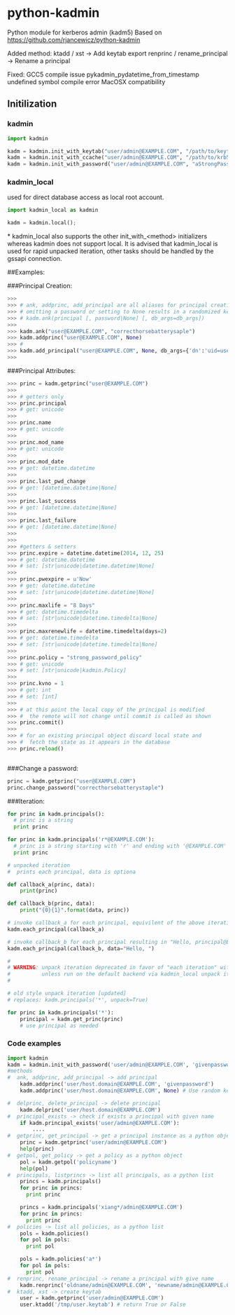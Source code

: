 python-kadmin
=============

Python module for kerberos admin (kadm5)
Based on https://github.com/rjancewicz/python-kadmin

Added method:
ktadd / xst -> Add keytab export
renprinc / rename_principal -> Rename a principal

Fixed:
GCC5 compile issue
pykadmin_pydatetime_from_timestamp undefined symbol compile error
MacOSX compatibility

## Initilization

### kadmin
```python
import kadmin

kadm = kadmin.init_with_keytab("user/admin@EXAMPLE.COM", "/path/to/keytab")
kadm = kadmin.init_with_ccache("user/admin@EXAMPLE.COM", "/path/to/krb5cc")
kadm = kadmin.init_with_password("user/admin@EXAMPLE.COM", "aStrongPassword")
```
### kadmin_local
used for direct database access as local root account.
```python
import kadmin_local as kadmin

kadm = kadmin.local();
```
\* kadmin\_local also supports the other init\_with\_&lt;method&gt; initializers whereas kadmin does not support local.
It is advised that kadmin_local is used for rapid unpacked iteration, other tasks should be handled by the gssapi connection.


##Examples:

###Principal Creation: 

```python
>>> 
>>> # ank, addprinc, add_principal are all aliases for principal creation
>>> # omitting a password or setting to None results in a randomized key
>>> # kadm.ank(principal [, password|None] [, db_args=db_args])
>>> 
>>> kadm.ank("user@EXAMPLE.COM", "correcthorsebatterysaple")
>>> kadm.addprinc("user@EXAMPLE.COM", None)
>>> # 
>>> kadm.add_principal("user@EXAMPLE.COM", None, db_args={'dn':'uid=user,ou=people,dc=example,dc=com'})
>>>
```

###Principal Attributes:
```python
>>> princ = kadm.getprinc("user@EXAMPLE.COM")
>>>
>>> # getters only
>>> princ.principal
>>> # get: unicode
>>>
>>> princ.name
>>> # get: unicode
>>>
>>> princ.mod_name
>>> # get: unicode
>>>
>>> princ.mod_date
>>> # get: datetime.datetime
>>>
>>> princ.last_pwd_change
>>> # get: [datetime.datetime|None]
>>>
>>> princ.last_success
>>> # get: [datetime.datetime|None]
>>>
>>> princ.last_failure
>>> # get: [datetime.datetime|None]
>>>
>>>
>>> #getters & setters
>>> princ.expire = datetime.datetime(2014, 12, 25)
>>> # get: datetime.datetime
>>> # set: [str|unicode|datetime.datetime|None]
>>>
>>> princ.pwexpire = u'Now'
>>> # get: datetime.datetime
>>> # set: [str|unicode|datetime.datetime|None]
>>>
>>> princ.maxlife = "8 Days"
>>> # get: datetime.timedelta
>>> # set: [str|unicode|datetime.timedelta|None]
>>>
>>> princ.maxrenewlife = datetime.timedelta(days=2)
>>> # get: datetime.timedelta
>>> # set: [str|unicode|datetime.timedelta|None]
>>>
>>> princ.policy = "strong_password_policy"
>>> # get: unicode
>>> # set: [str|unicode|kadmin.Policy]
>>>
>>> princ.kvno = 1
>>> # get: int
>>> # set: [int]
>>>
>>> # at this point the local copy of the principal is modified
>>> #  the remote will not change until commit is called as shown
>>> princ.commit()
>>>
>>> # for an existing principal object discard local state and
>>> #  fetch the state as it appears in the database
>>> princ.reload()



```

###Change a password:
```python
princ = kadm.getprinc("user@EXAMPLE.COM")
princ.change_password("correcthorsebatterystaple")
```

###Iteration:
```python
for princ in kadm.principals():
  # princ is a string
  print princ

for princ in kadm.principals('r*@EXAMPLE.COM'):
  # princ is a string starting with 'r' and ending with '@EXAMPLE.COM'
  print princ

# unpacked iteration
#  prints each principal, data is optiona

def callback_a(princ, data):
	print(princ)

def callback_b(princ, data):
	print("{0}{1}".format(data, princ))

# invoke callback_a for each principal, equivilent of the above iteration.
kadm.each_principal(callback_a)

# invoke callback_b for each principal resulting in "Hello, principal@EXAMPLE.COM"
kadm.each_principal(callback_b, data="Hello, ")

#
# WARNING: unpack iteration deprecated in favor of "each iteration" with callbacks.
#		   unless run on the default backend via kadmin_local unpack iteration is *extremely* slow.
#

# old style unpack iteration [updated]
# replaces: kadm.principals('*', unpack=True)

for princ in kadm.principals('*'):
	principal = kadm.get_princ(princ)
	# use principal as needed

```


### Code examples
```python
import kadmin
kadm = kadmin.init_with_password('user/admin@EXAMPLE.COM', 'givenpassword')
#methods
#  ank, addprinc, add_principal -> add principal
    kadm.addprinc('user/host.domain@EXAMPLE.COM', 'givenpassword')
    kadm.addprinc('user/host.domain@EXAMPLE.COM', None) # Use random key

#  delprinc, delete_principal -> delete principal
    kadm.delprinc('user/host.domain@EXAMPLE.COM')
#  principal_exists -> check if exists a principal with given name
    if kadm.principal_exists('user/admin@EXAMPLE.COM'):
        ....
#  getprinc, get_principal -> get a principal instance as a python object
    princ = kadm.getprinc('user/admin@EXAMPLE.COM')
    help(princ)
#  getpol, get_policy -> get a policy as a python object
    pol = kadm.getpol('policyname')
    help(pol)
#  principals, listprincs -> list all principals, as a python list
    princs = kadm.principals()
    for princ in princs:
      print princ

    princs = kadm.principals('xiang*/admin@EXAMPLE.COM')
    for princ in princs:
      print princ
#  policies -> list all policies, as a python list
    pols = kadm.policies()
    for pol in pols:
      print pol

    pols = kadm.policies('a*')
    for pol in pols:
      print pol
#  renprinc, rename_principal -> rename a principal with give name
    kadm.renprinc('oldname/admin@EXAMPLE.COM', 'newname/admin@EXAMPLE.COM')
#  ktadd, xst -> create keytab
    user = kadm.getprinc('user/admin@EXAMPLE.COM')
    user.ktadd('/tmp/user.keytab') # return True or False

```

